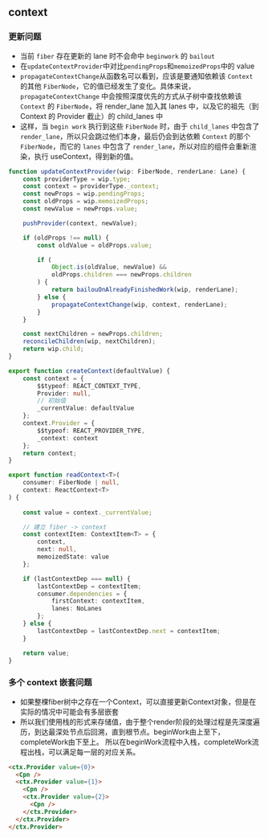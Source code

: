 ## context

### 更新问题
- 当前 `fiber` 存在更新的 lane 时不会命中 `beginwork` 的 `bailout`
- 在`updateContextProvider`中对比`pendingProps`和`memoizedProps`中的 value
- `propagateContextChange`从函数名可以看到，应该是要通知依赖该 `Context` 的其他 `FiberNode`，它的值已经发生了变化。具体来说，`propagateContextChange` 中会按照深度优先的方式从子树中查找依赖该 `Context` 的 `FiberNode`，将 render_lane 加入其 lanes 中，以及它的祖先（到 Context 的 Provider 截止）的 child_lanes 中
- 这样，当 `begin work` 执行到这些 `FiberNode` 时，由于 `child_lanes` 中包含了 `render_lane`，所以只会跳过他们本身，最后仍会到达依赖 `Context` 的那个 `FiberNode`，而它的 `lanes` 中包含了 `render_lane`，所以对应的组件会重新渲染，执行 useContext，得到新的值。

```ts {.line-numbers highlight=[5,11,14-15]}
function updateContextProvider(wip: FiberNode, renderLane: Lane) {
	const providerType = wip.type;
	const context = providerType._context;
	const newProps = wip.pendingProps;
	const oldProps = wip.memoizedProps;
	const newValue = newProps.value;

	pushProvider(context, newValue);

	if (oldProps !== null) {
		const oldValue = oldProps.value;

		if (
			Object.is(oldValue, newValue) &&
			oldProps.children === newProps.children
		) {
			return bailouOnAlreadyFinishedWork(wip, renderLane);
		} else {
			propagateContextChange(wip, context, renderLane);
		}
	}

	const nextChildren = newProps.children;
	reconcileChildren(wip, nextChildren);
	return wip.child;
}
```
```ts {.line-numbers}
export function createContext(defaultValue) {
	const context = {
		$$typeof: REACT_CONTEXT_TYPE,
		Provider: null,
		// 初始值
		_currentValue: defaultValue
	};
	context.Provider = {
		$$typeof: REACT_PROVIDER_TYPE,
		_context: context
	};
	return context;
}

export function readContext<T>(
	consumer: FiberNode | null,
	context: ReactContext<T>
) {
	
	const value = context._currentValue;

	// 建立 fiber -> context
	const contextItem: ContextItem<T> = {
		context,
		next: null,
		memoizedState: value
	};

	if (lastContextDep === null) {
		lastContextDep = contextItem;
		consumer.dependencies = {
			firstContext: contextItem,
			lanes: NoLanes
		};
	} else {
		lastContextDep = lastContextDep.next = contextItem;
	}

	return value;
}
```

### 多个 context 嵌套问题
- 如果整棵fiber​树中之存在一个Context​，可以直接更新Context​对象，但是在实际的情况中可能会有多层嵌套
- 所以我们使用栈的形式来存储值，由于整个render​阶段的处理过程是先深度遍历，到达最深处节点后回溯，直到根节点。beginWork​由上至下，completeWork​由下至上。
所以在beginWork​流程中入栈，completeWork​流程出栈，可以满足每一层的对应关系。

```html {.line-numbers}
<ctx.Provider value={0}>
  <Cpn />
  <ctx.Provider value={1}>
    <Cpn />
    <ctx.Provider value={2}>
      <Cpn />
    </ctx.Provider>
  </ctx.Provider>
</ctx.Provider>
```
